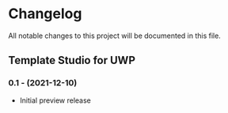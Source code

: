 # Changelog

All notable changes to this project will be documented in this file.

## Template Studio for UWP

### 0.1 - (2021-12-10)

- Initial preview release
